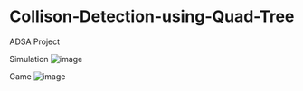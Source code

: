 # Collison-Detection-using-Quad-Tree
ADSA Project

Simulation 
![image](https://user-images.githubusercontent.com/98643503/232497186-7f598953-1fb7-458e-b550-e49d94751dec.png)

Game
![image](https://user-images.githubusercontent.com/98643503/233801721-b6c3dfa0-b95b-4af9-b62b-4864959790bc.png)
